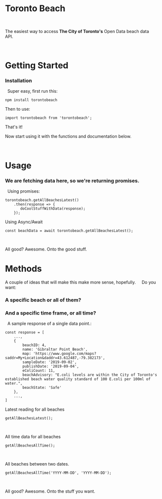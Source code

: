 # Toronto Beach 
&nbsp;

The easiest way to access **The City of Toronto's** Open Data beach data API.


&nbsp;

# Getting Started



### Installation

&nbsp;
Super easy, first run this:

    npm install torontobeach


Then to use:

    import torontobeach from 'torontobeach';

That's it!

 Now start using it with the functions and documentation below. 


&nbsp;

# Usage



### We are fetching data here, so we're returning promises.
&nbsp;
Using promises:


    torontobeach.getAllBeachesLatest()
	    .then(response => {
		   doCoolStuffWithData(response);
	    });


Using Async/Await

    const beachData = await torontobeach.getAllBeachesLatest();

&nbsp;

All good? Awesome. Onto the good stuff.
&nbsp;

# Methods


A couple of ideas that will make this make more sense, hopefully.
&nbsp;
&nbsp;
Do you want:
### A specific beach or all of them?
### And a specific time frame, or all time?

&nbsp;
A sample response of a single data point.:


   
```
const response = [
	...,
	{
		beachID: 4,
		name: 'Gibraltar Point Beach',
		map: 'https://www.google.com/maps?saddr=My+Location&daddr=43.612487,-79.382173',
		sampleDate: '2019-09-02',
		publishDate: '2019-09-04',
		eColiCount: 11,
		beachAdvisory: "E.coli levels are within the City of Toronto's established beach water quality standard of 100 E.coli per 100ml of water.",
		beachState: 'Safe'
	},
	...,
]
```

Latest reading for all beaches

    getAllBeachesLatest();

&nbsp;

All time data for all beaches

    getAllBeachesAllTime();

&nbsp;

All beaches between two dates.




    getAllBeachesAllTime('YYYY-MM-DD', 'YYYY-MM-DD');

&nbsp;

All good? Awesome. Onto the stuff you want.
&nbsp;